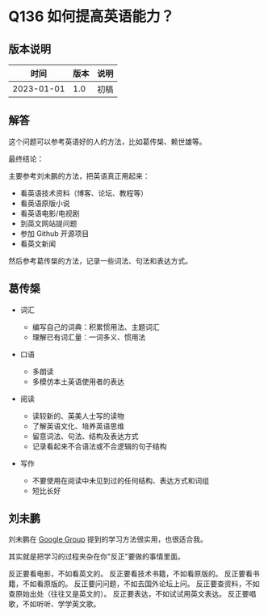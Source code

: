 # Q136 如何提高英语能力？

## 版本说明

| 时间 | 版本 | 说明 |
| ---- | ---- | ---- |
| 2023-01-01 | 1.0 | 初稿 |

## 解答

这个问题可以参考英语好的人的方法，比如葛传椝、赖世雄等。

最终结论：

主要参考刘未鹏的方法，把英语真正用起来：

- 看英语技术资料（博客、论坛、教程等）
- 看英语原版小说
- 看英语电影/电视剧
- 到英文网站提问题
- 参加 Github 开源项目
- 看英文新闻

然后参考葛传椝的方法，记录一些词法、句法和表达方式。

## 葛传椝

- 词汇
  - 编写自己的词典：积累惯用法、主题词汇
  - 理解已有词汇量：一词多义、惯用法

- 口语
  - 多朗读
  - 多模仿本土英语使用者的表达

- 阅读
  - 读较新的、英美人士写的读物
  - 了解英语文化、培养英语思维
  - 留意词法、句法、结构及表达方式
  - 记录看起来不合语法或不合逻辑的句子结构

- 写作
  - 不要使用在阅读中未见到过的任何结构、表达方式和词组
  - 短比长好

## 刘未鹏

刘未鹏在 [Google Group][1] 提到的学习方法很实用，也很适合我。

其实就是把学习的过程夹杂在你"反正"要做的事情里面。

反正要看电影，不如看英文的。
反正要看技术书籍，不如看原版的。
反正要看书籍，不如看原版的。
反正要问问题，不如去国外论坛上问。
反正要查资料，不如查原始出处（往往又是英文的）。
反正要表达，不如试试用英文表达。
反正要唱歌，不如听听、学学英文歌。

  [1]: https://groups.google.com/g/pongba/c/KpGyvdLaJ1Y
